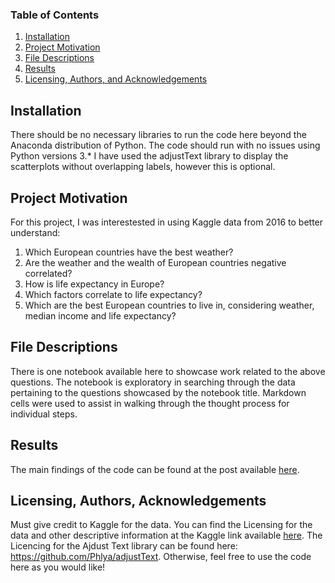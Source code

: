 
### Table of Contents

1. [Installation](#installation)
2. [Project Motivation](#motivation)
3. [File Descriptions](#files)
4. [Results](#results)
5. [Licensing, Authors, and Acknowledgements](#licensing)

## Installation <a name="installation"></a>

There should be no necessary libraries to run the code here beyond the Anaconda distribution of Python. The code should run with no issues using Python versions 3.* 
I have used the adjustText library to display the scatterplots without overlapping labels, however this is optional.

## Project Motivation<a name="motivation"></a>

For this project, I was interestested in using Kaggle data from 2016 to better understand:

1. Which European countries have the best weather?
2. Are the weather and the wealth of European countries negative correlated?
3. How is life expectancy in Europe?
4. Which factors correlate to life expectancy?
5. Which are the best European countries to live in, considering weather, median income and life expectancy?



## File Descriptions <a name="files"></a>

There is one notebook available here to showcase work related to the above questions.  The notebook is exploratory in searching through the data pertaining to the questions showcased by the notebook title.  Markdown cells were used to assist in walking through the thought process for individual steps.  


## Results<a name="results"></a>

The main findings of the code can be found at the post available [here](https://medium.com/@soniafogari/the-best-european-countries-to-live-in-a404d0fd6b8f).

## Licensing, Authors, Acknowledgements<a name="licensing"></a>

Must give credit to Kaggle for the data. You can find the Licensing for the data and other descriptive information at the Kaggle link available [here](https://www.kaggle.com/roshansharma/europe-datasets).
The Licencing for the Ajdust Text library can be found here: https://github.com/Phlya/adjustText. 
Otherwise, feel free to use the code here as you would like! 


